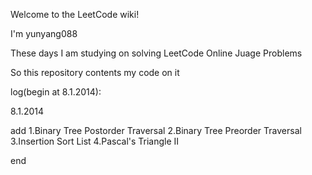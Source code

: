 Welcome to the LeetCode wiki!

I'm yunyang088 

These days I am studying on solving LeetCode Online Juage Problems 

So this repository contents my code on it 

log(begin at 8.1.2014):

8.1.2014 

add 1.Binary Tree Postorder Traversal 
    2.Binary Tree Preorder Traversal 
    3.Insertion Sort List 
    4.Pascal's Triangle II


end

